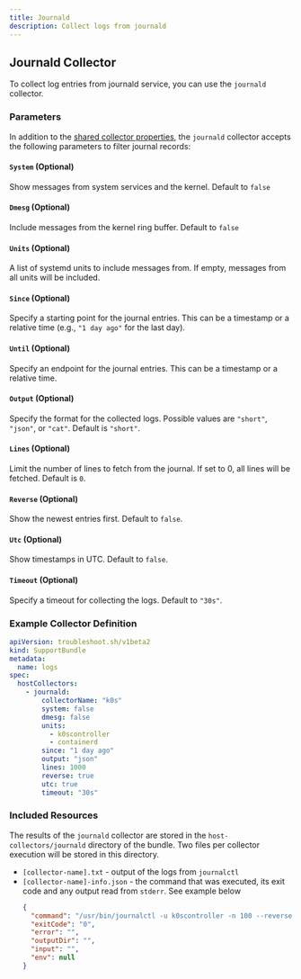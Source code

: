```yaml
---
title: Journald
description: Collect logs from journald
---
```


## Journald Collector

To collect log entries from journald service, you can use the `journald` collector.

### Parameters

In addition to the [shared collector properties](/collect/collectors/#shared-properties), the `journald` collector accepts the following parameters to filter journal records:

#### `System` (Optional)

Show messages from system services and the kernel. Default to `false`

#### `Dmesg` (Optional)

Include messages from the kernel ring buffer. Default to `false`

#### `Units` (Optional)

A list of systemd units to include messages from. If empty, messages from all units will be included.

#### `Since` (Optional)

Specify a starting point for the journal entries. This can be a timestamp or a relative time (e.g., `"1 day ago"` for the last day).

#### `Until` (Optional)

Specify an endpoint for the journal entries. This can be a timestamp or a relative time.

#### `Output` (Optional)

Specify the format for the collected logs. Possible values are `"short"`, `"json"`, or `"cat"`. Default is `"short"`.

#### `Lines` (Optional)

Limit the number of lines to fetch from the journal. If set to 0, all lines will be fetched. Default is `0`.

#### `Reverse` (Optional)

Show the newest entries first. Default to `false`.

#### `Utc` (Optional)

Show timestamps in UTC. Default to `false`.

#### `Timeout` (Optional)

Specify a timeout for collecting the logs. Default to `"30s"`.

### Example Collector Definition

```yaml
apiVersion: troubleshoot.sh/v1beta2
kind: SupportBundle
metadata:
  name: logs
spec:
  hostCollectors:
    - journald:
        collectorName: "k0s"
        system: false
        dmesg: false
        units:
          - k0scontroller
          - containerd
        since: "1 day ago"
        output: "json"
        lines: 1000
        reverse: true
        utc: true
        timeout: "30s"
```

### Included Resources

The results of the `journald` collector are stored in the `host-collectors/journald` directory of the bundle. Two files per collector execution will be stored in this directory.

- `[collector-name].txt` - output of the logs from `journalctl`
- `[collector-name]-info.json` - the command that was executed, its exit code and any output read from `stderr`. See example below
  ```json
  {
    "command": "/usr/bin/journalctl -u k0scontroller -n 100 --reverse --utc --no-pager",
    "exitCode": "0",
    "error": "",
    "outputDir": "",
    "input": "",
    "env": null
  }
  ```
